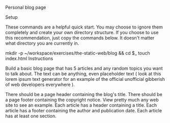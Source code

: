 Personal blog page

Setup

These commands are a helpful quick start. You may choose to ignore them completely and create your own directory structure. If you choose to use this recommendation, just copy the commands below. It doesn't matter what directory you are currently in.

mkdir -p ~/workspace/exercises/the-static-web/blog && cd $_
touch index.html
Instructions

Build a basic blog page that has 5 articles and any random topics you want to talk about. The text can be anything, even placeholder text ( look at this lorem ipsum text generator for an example of the official unofficial gibberish of web developers everywhere ).

There should be a page header containing the blog's title.
There should be a page footer containing the copyright notice. View pretty much any web site to see an example.
Each article has a header containing a title.
Each article has a footer containing the author and publication date.
Each article has at least one section.